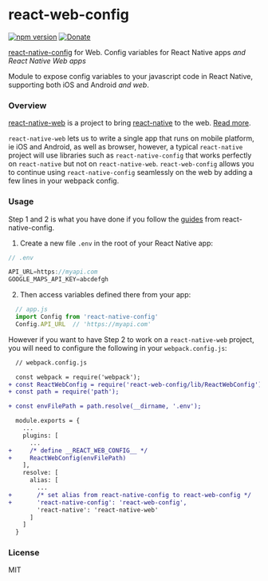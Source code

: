 # react-web-config

[![npm version](https://badge.fury.io/js/react-web-config.svg)](https://badge.fury.io/js/react-web-config)
[![Donate](https://img.shields.io/gratipay/user/tanhauhau.svg)](https://gratipay.com/~tanhauhau/)

[react-native-config](https://github.com/luggit/react-native-config) for Web.
Config variables for React Native apps *and React Native Web apps*

Module to expose config variables to your javascript code in React Native, supporting both iOS and Android *and web*.

### Overview

[react-native-web](https://github.com/necolas/react-native-web) is a project to bring [react-native](https://github.com/facebook/react-native) to the web. [Read more](https://github.com/necolas/react-native-web#why).

`react-native-web` lets us to write a single app that runs on mobile platform, ie iOS and Android, as well as browser, however, a typical `react-native` project will use libraries such as `react-native-config` that works perfectly on `react-native` but not on `react-native-web`. `react-web-config` allows you to continue using `react-native-config` seamlessly on the web by adding a few lines in your webpack config.

### Usage

Step 1 and 2 is what you have done if you follow the [guides](https://github.com/luggit/react-native-config#usage) from react-native-config.


1) Create a new file `.env` in the root of your React Native app:

```js
// .env

API_URL=https://myapi.com
GOOGLE_MAPS_API_KEY=abcdefgh
```

2) Then access variables defined there from your app:

```js
  // app.js
  import Config from 'react-native-config'
  Config.API_URL  // 'https://myapi.com'
```


However if you want to have Step 2 to work on a `react-native-web` project, you will need to configure the following in your `webpack.config.js`:

```diff
  // webpack.config.js

  const webpack = require('webpack');
+ const ReactWebConfig = require('react-web-config/lib/ReactWebConfig').ReactWebConfig;
+ const path = require('path');

+ const envFilePath = path.resolve(__dirname, '.env');

  module.exports = {
    ...
    plugins: [
      ...
+     /* define __REACT_WEB_CONFIG__ */
+     ReactWebConfig(envFilePath)
    ],
    resolve: [
      alias: [
        ...
+       /* set alias from react-native-config to react-web-config */
+       'react-native-config': 'react-web-config',
        'react-native': 'react-native-web'
      ]
    ]
  }
```

### License

MIT
